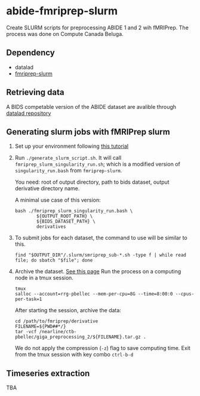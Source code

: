 # abide-fmriprep-slurm

Create SLURM scripts for preprocessing ABIDE 1 and 2 wih fMRIPrep.
The process was done on Compute Canada Beluga.

## Dependency

- datalad
- [fmriprep-slurm](https://simexp-documentation.readthedocs.io/en/latest/giga_preprocessing/preprocessing.html)

## Retrieving data

A BIDS competable version of the ABIDE dataset are avalible through [datalad repository](http://datasets.datalad.org/)

## Generating slurm jobs with fMRIPrep slurm

1. Set up your environment following [this tutorial](https://simexp-documentation.readthedocs.io/en/latest/giga_preprocessing/preprocessing.html)

2. Run `./generate_slurm_script.sh`. It will call `fmriprep_slurm_singularity_run.sh`; which is a modified version of `singularity_run.bash` from `fmriprep-slurm`.

    You need: root of output directory, path to bids dataset, output derivative directory name.

    A minimal use case of this version:
    ```
    bash ./fmriprep_slurm_singularity_run.bash \
            ${OUTPUT_ROOT_PATH} \
            ${BIDS_DATASET_PATH} \
            derivatives
    ```

3. To submit jobs for each dataset, the command to use will be similar to this.
    ```
    find "$OUTPUT_DIR"/.slurm/smriprep_sub-*.sh -type f | while read file; do sbatch "$file"; done
    ```
    
4. Archive the dataset. [See this page](https://simexp-documentation.readthedocs.io/en/latest/alliance_canada/tape.html)
    Run the process on a computing node in a tmux session.
    ```
    tmux
    salloc --account=rrg-pbellec --mem-per-cpu=8G --time=8:00:0 --cpus-per-task=1
    ```
    After starting the session, archive the data:
    ```
    cd /path/to/fmriprep/derivative
    FILENAME=${PWD##*/} 
    tar -vcf /nearline/ctb-pbellec/giga_preprocessing_2/${FILENAME}.tar.gz .
    ```
    We do not apply the compression (`-z`) flag to save computing time. 
    Exit from the tmux session with key combo `ctrl-b-d`

## Timeseries extraction 

TBA
